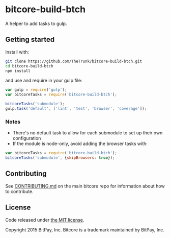 # bitcore-build-btch

A helper to add tasks to gulp.

## Getting started

Install with:

```sh
git clone https://github.com/TheTrunk/bitcore-build-btch.git
cd bitcore-build-btch
npm install
```

and use and require in your gulp file: 

```javascript
var gulp = require('gulp');
var bitcoreTasks = require('bitcore-build-btch');

bitcoreTasks('submodule');
gulp.task('default', ['lint', 'test', 'browser', 'coverage']);
```

### Notes

* There's no default task to allow for each submodule to set up their own configuration
* If the module is node-only, avoid adding the browser tasks with:
```javascript
var bitcoreTasks = require('bitcore-build-btch');
bitcoreTasks('submodule', {skipBrowsers: true});
```

## Contributing

See [CONTRIBUTING.md](https://github.com/bitpay/bitcore) on the main bitcore repo for information about how to contribute.

## License

Code released under [the MIT license](https://github.com/bitpay/bitcore/blob/master/LICENSE).

Copyright 2015 BitPay, Inc. Bitcore is a trademark maintained by BitPay, Inc.

